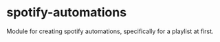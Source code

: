 # spotify-automations
Module for creating spotify automations, specifically for a playlist at first.
